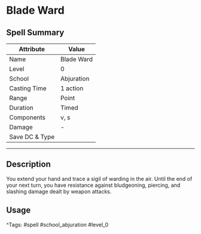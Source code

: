 # Blade Ward

## Spell Summary

| Attribute        | Value                  |
|------------------|------------------------|
| Name             | Blade Ward                 |
| Level            | 0                |
| School           | Abjuration          |
| Casting Time     | 1 action              |
| Range            | Point            |
| Duration         | Timed             |
| Components       | v, s             |
| Damage           | -               |
| Save DC & Type   |              |

---

## Description

You extend your hand and trace a sigil of warding in the air. Until the end of your next turn, you have resistance against bludgeoning, piercing, and slashing damage dealt by weapon attacks.

## Usage


^Tags: #spell #school_abjuration #level_0